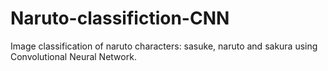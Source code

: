 # Naruto-classifiction-CNN
Image classification of naruto characters: sasuke, naruto and sakura using Convolutional Neural Network.
